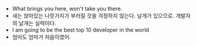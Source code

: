 * What brings you here, won't take you there.
* 새는 앉아있는 나뭇가지가 부러질 것을 걱정하지 않는다. 날개가 있으므로. 개발자의 날개는 실력이다.
* I am going to be the best top 10 developer in the world
* 엄마도 엄마가 처음이였어.